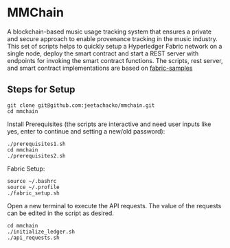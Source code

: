 # MMChain 

A blockchain-based music usage tracking system that ensures a private and secure approach to enable provenance tracking in the music industry. This set of scripts helps to quickly setup a Hyperledger Fabric network on a single node, deploy the smart contract and start a REST server with endpoints for invoking the smart contract functions. The scripts, rest server, and smart contract implementations are based on [fabric-samples](https://github.com/hyperledger/fabric-samples/tree/c04253d55407e5fe7217d4931738fe7273b4a8a5)

## Steps for Setup

```shell
git clone git@github.com:jeetachacko/mmchain.git
cd mmchain
```

Install Prerequisites (the scripts are interactive and need user inputs like yes, enter to continue and setting a new/old password):  
```shell
./prerequisites1.sh
cd mmchain
./prerequisites2.sh
```

Fabric Setup: 
```shell
source ~/.bashrc
source ~/.profile
./fabric_setup.sh
```
Open a new terminal to execute the API requests. The value of the requests can be edited in the script as desired.
```shell
cd mmchain
./initialize_ledger.sh
./api_requests.sh
```
